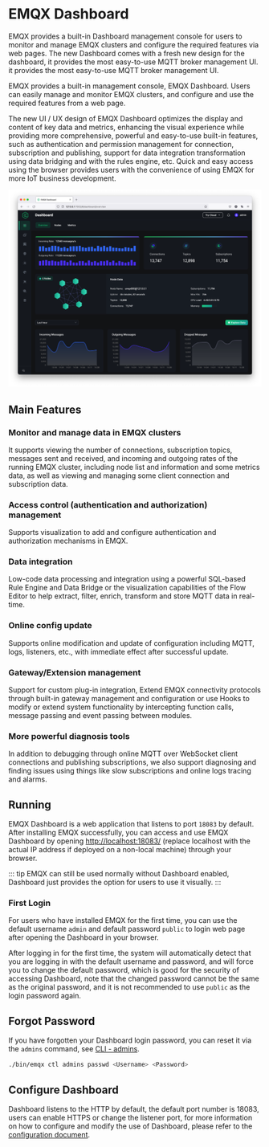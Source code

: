 # EMQX Dashboard

EMQX provides a built-in Dashboard management console for users to monitor and manage EMQX clusters and configure the required features via web pages. The new Dashboard comes with a fresh new design for the dashboard, it provides the most easy-to-use MQTT broker management UI. it provides the most easy-to-use MQTT broker management UI.

EMQX provides a built-in management console, EMQX Dashboard. Users can easily manage and monitor EMQX clusters, and configure and use the required features from a web page.

The new UI / UX design of EMQX Dashboard optimizes the display and content of key data and metrics, enhancing the visual experience while providing more comprehensive, powerful and easy-to-use built-in features, such as authentication and permission management for connection, subscription and publishing, support for data integration transformation using data bridging and with the rules engine, etc. Quick and easy access using the browser provides users with the convenience of using EMQX for more IoT business development.

![image](./assets/dashboard-preview.png)

## Main Features

### Monitor and manage data in EMQX clusters

It supports viewing the number of connections, subscription topics, messages sent and received, and incoming and outgoing rates of the running EMQX cluster, including node list and information and some metrics data, as well as viewing and managing some client connection and subscription data.

### Access control (authentication and authorization) management

Supports visualization to add and configure authentication and authorization mechanisms in EMQX.

### Data integration

Low-code data processing and integration using a powerful SQL-based Rule Engine and Data Bridge or the visualization capabilities of the Flow Editor to help extract, filter, enrich, transform and store MQTT data in real-time.

### Online config update

Supports online modification and update of configuration including MQTT, logs, listeners, etc., with immediate effect after successful update.

### Gateway/Extension management

Support for custom plug-in integration, Extend EMQX connectivity protocols through built-in gateway management and configuration or use Hooks to modify or extend system functionality by intercepting function calls, message passing and event passing between modules.

### More powerful diagnosis tools

In addition to debugging through online MQTT over WebSocket client connections and publishing subscriptions, we also support diagnosing and finding issues using things like slow subscriptions and online logs tracing and alarms.

## Running

EMQX Dashboard is a web application that listens to port `18083` by default. After installing EMQX successfully, you can access and use EMQX Dashboard by opening <http://localhost:18083/> (replace localhost with the actual IP address if deployed on a non-local machine) through your browser.

::: tip
EMQX can still be used normally without Dashboard enabled, Dashboard just provides the option for users to use it visually.
:::

### First Login

For users who have installed EMQX for the first time, you can use the default username `admin` and default password `public` to login web page after opening the Dashboard in your browser.

After logging in for the first time, the system will automatically detect that you are logging in with the default username and password, and will force you to change the default password, which is good for the security of accessing Dashboard, note that the changed password cannot be the same as the original password, and it is not recommended to use `public` as the login password again.

## Forgot Password

If you have forgotten your Dashboard login password, you can reset it via the `admins` command, see [CLI - admins](../admin/cli.md#admins).

```bash
./bin/emqx ctl admins passwd <Username> <Password>
```

## Configure Dashboard

Dashboard listens to the HTTP by default, the default port number is 18083, users can enable HTTPS or change the listener port, for more information on how to configure and modify the use of Dashboard, please refer to the [configuration document](../configuration/configuration-manual.md#dashboard).
